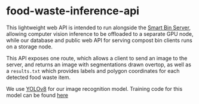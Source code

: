 # food-waste-inference-api
This lightweight web API is intended to run alongside the [Smart Bin Server](https://github.com/Soundbendor/compost-bin-server), allowing computer vision inference to be offloaded to a separate GPU node, while our database and public web API for serving compost bin clients runs on a storage node.

This API exposes one route, which allows a client to send an image to the server, and returns an image with segmentations drawn overtop, as well as a `results.txt` which provides labels and polygon coordinates for each detected food waste item.

We use [YOLOv8](https://github.com/ultralytics/ultralytics) for our image recognition model. Training code for this model can be found [here](https://github.com/Soundbendor/food-detection-cv)
